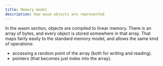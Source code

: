 ```yaml
---
title: Memory model
description: How wasm objects are represented
---
```


In the wasm section, objects are compiled to linear memory. There is an array of bytes, and every object is stored somewhere in that array. That maps fairly easily to the standard memory model, and allows the same kind of operations:

- accessing a random point of the array (both for writing and reading).
- pointers (that becomes just index into the array).
